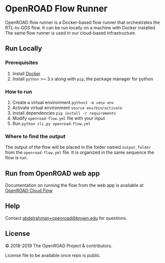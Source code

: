 # OpenROAD Flow Runner
OpenROAD flow runner is a Docker-based flow runner that orchestrates the RTL-to-GDS flow. It can be run locally on a machine with Docker installed. The same flow runner is used in our cloud-based infrastructure. 

## Run Locally
### Prerequisites
1. Install [Docker](https://docs.docker.com/install/)
2. Install `python` >= 3.x along with `pip`, the package manager for python

### How to run
1. Create a virtual environment `python3 -m venv env`
2. Activate virtual environment `source env/bin/activate`
3. Install dependencies `pip install -r requirements`
4. Modify `openroad-flow.yml` file with your input
5. Run `python cli.py openroad-flow.yml`

### Where to find the output
The output of the flow will be placed in the folder named `output_folder` from the `openroad-flow.yml` file. It is organized in the same sequence the flow is run.

## Run from OpenROAD web app
Documentation on running the flow from the web app is available at [OpenROAD Cloud Flow](https://github.com/The-OpenROAD-Project/BROWN-flow.theopenroadproject.org)

## Help
Contact abdelrahman+openroad@brown.edu for questions.

## License
© 2018-2019 The OpenROAD Project & contributors.

License file to be available once repo is public.  